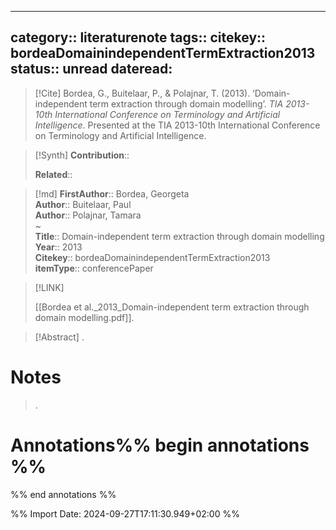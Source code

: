
---
category:: literaturenote
tags:: 
citekey:: bordeaDomainindependentTermExtraction2013
status:: unread
dateread:
---

> [!Cite]
> Bordea, G., Buitelaar, P., & Polajnar, T. (2013). ‘Domain-independent term extraction through domain modelling’. _TIA 2013-10th International Conference on Terminology and Artificial Intelligence_. Presented at the TIA 2013-10th International Conference on Terminology and Artificial Intelligence.

>[!Synth]
>**Contribution**:: 
>
>**Related**:: 
>

>[!md]
> **FirstAuthor**:: Bordea, Georgeta  
> **Author**:: Buitelaar, Paul  
> **Author**:: Polajnar, Tamara  
~    
> **Title**:: Domain-independent term extraction through domain modelling  
> **Year**:: 2013   
> **Citekey**:: bordeaDomainindependentTermExtraction2013  
> **itemType**:: conferencePaper    

> [!LINK] 
>
> [[Bordea et al._2013_Domain-independent term extraction through domain modelling.pdf]].

> [!Abstract]
>.
> 
# Notes
>.


# Annotations%% begin annotations %%


%% end annotations %%

%% Import Date: 2024-09-27T17:11:30.949+02:00 %%
